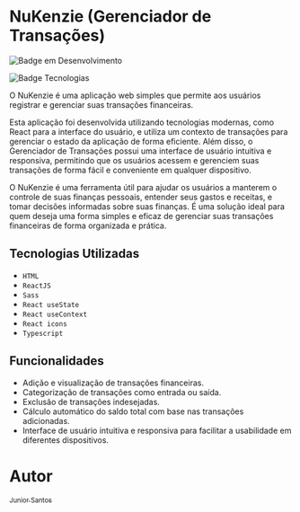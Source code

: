 # NuKenzie (Gerenciador de Transações)
![Badge em Desenvolvimento](http://img.shields.io/static/v1?label=STATUS&message=EM%20DESENVOLVIMENTO&color=GREEN&style=for-the-badge)

![Badge Tecnologias](https://img.shields.io/badge/Tecnologias-HTML%20|%20Sass%20|%20ReactJS%20|%20Typescript%20-informational)


O NuKenzie é uma aplicação web simples que permite aos usuários registrar e gerenciar suas transações financeiras. 

Esta aplicação foi desenvolvida utilizando tecnologias modernas, como React para a interface do usuário, e utiliza um contexto de transações para gerenciar o estado da aplicação de forma eficiente. Além disso, o Gerenciador de Transações possui uma interface de usuário intuitiva e responsiva, permitindo que os usuários acessem e gerenciem suas transações de forma fácil e conveniente em qualquer dispositivo.

O NuKenzie é uma ferramenta útil para ajudar os usuários a manterem o controle de suas finanças pessoais, entender seus gastos e receitas, e tomar decisões informadas sobre suas finanças. É uma solução ideal para quem deseja uma forma simples e eficaz de gerenciar suas transações financeiras de forma organizada e prática.


## Tecnologias Utilizadas

- ``HTML``
- ``ReactJS``
- ``Sass``
- ``React useState``
- ``React useContext``
- ``React icons``
- ``Typescript``

## Funcionalidades

- Adição e visualização de transações financeiras.
- Categorização de transações como entrada ou saída.
- Exclusão de transações indesejadas.
- Cálculo automático do saldo total com base nas transações adicionadas.
- Interface de usuário intuitiva e responsiva para facilitar a usabilidade em diferentes dispositivos.

# Autor

[<sub>Junior Santos</sub>](https://github.com/JuniorSantos05/)




